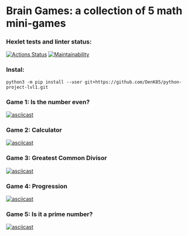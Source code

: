 # Brain Games: a collection of 5 math mini-games

### Hexlet tests and linter status:
[![Actions Status](https://github.com/DenK85/python-project-lvl1/workflows/hexlet-check/badge.svg)](https://github.com/DenK85/python-project-lvl1/actions)
[![Maintainability](https://api.codeclimate.com/v1/badges/f0b3198530c47813fe95/maintainability)](https://codeclimate.com/github/DenK85/python-project-lvl1/maintainability)

### Instal:
`python3 -m pip install --user git+https://github.com/DenK85/python-project-lvl1.git`

### Game 1: Is the number even?
[![asciicast](https://asciinema.org/a/543302.svg)](https://asciinema.org/a/543302)

### Game 2: Calculator
[![asciicast](https://asciinema.org/a/543310.svg)](https://asciinema.org/a/543310)

### Game 3: Greatest Common Divisor
[![asciicast](https://asciinema.org/a/543304.svg)](https://asciinema.org/a/543304)

### Game 4: Progression
[![asciicast](https://asciinema.org/a/543316.svg)](https://asciinema.org/a/543316)

### Game 5: Is it a prime number?
[![asciicast](https://asciinema.org/a/543318.svg)](https://asciinema.org/a/543318)
